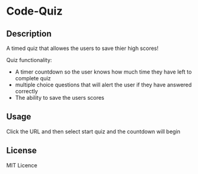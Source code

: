 # Code-Quiz

## Description
A timed quiz that allowes the users to save thier high scores!


Quiz functionality:

- A timer countdown so the user knows how much time they have left to complete quiz
- multiple choice questions that will alert the user if they have answered correctly
- The ability to save the users scores

## Usage
Click the URL and then select start quiz and the countdown will begin

## License
MIT Licence 